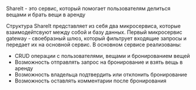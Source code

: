 ShareIt - это сервис, который помогает пользователям делиться вещами и брать вещи в аренду

Структура ShareIt представляет из себя два микросервиса, которые взаимодейтсвуют между собой и базу данных.
Первый микросервис gateway - своебразный шлюз, который фильтрует входящие запросы и передает их на основной сервис. В основном сервисе реализованы:
- CRUD операции с пользователями, вещами и бронированием вещей
- Возможность отправлять запрос на бронирование и взять вещь в аренду
- Возможность владельца подтвердить или отклонить бронирование
- Возможность оставлять комментарии после бронирования
